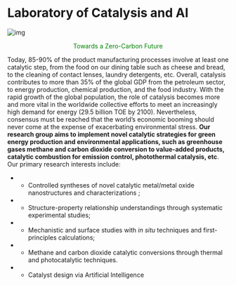 # **Laboratory of**  Catalysis and AI

![img](https://sites.gc.sjtu.edu.cn/yulian-he/wp-content/uploads/sites/31/2025/08/Picture1-scaled.jpg)

<div align="center"><span style="color:green">Towards a Zero-Carbon Future</span></div>

Today, 85-90% of the product manufacturing processes involve at least one catalytic step, from the food on our dining table such as cheese and bread, to the cleaning of contact lenses, laundry detergents, etc. Overall, catalysis contributes to more than 35% of the global GDP from the petroleum sector, to energy production, chemical production, and the food industry. With the rapid growth of the global population, the role of catalysis becomes more and more vital in the worldwide collective efforts to meet an increasingly high demand for energy (29.5 billion TOE by 2100). Nevertheless, consensus must be reached that the world’s economic booming should never come at the expense of exacerbating environmental stress. **Our research group aims to implement novel catalytic strategies for green energy production and environmental applications, such as greenhouse gases methane and carbon dioxide conversion to value-added products, catalytic combustion for emission control, photothermal catalysis, etc**. Our primary research interests include:

- - Controlled syntheses of novel catalytic metal/metal oxide nanostructures and characterizations ;

- - Structure-property relationship understandings through systematic experimental studies;

- - Mechanistic and surface studies with *in situ* techniques and first-principles calculations;

- - Methane and carbon dioxide catalytic conversions through thermal and photocatalytic techniques.

- - Catalyst design via Artificial Intelligence